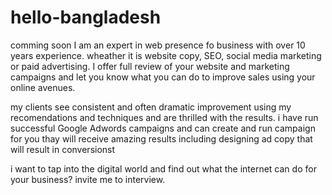 # hello-bangladesh
comming soon
I am an expert in web presence fo business with over 10 years experience. wheather it is website copy, SEO, social media marketing
or paid advertising. I offer full review of your website and marketing campaigns and let you know what you can do to improve 
sales using your online avenues.

my clients see consistent and often dramatic improvement using my recomendations and techniques and are thrilled with the 
results. i have run successful Google Adwords campaigns and can create and run campaign for you thay will receive amazing results
including designing ad copy that will result in conversionst 

i want to tap into the digital world and find out what the internet can do for your business? invite me to interview.
